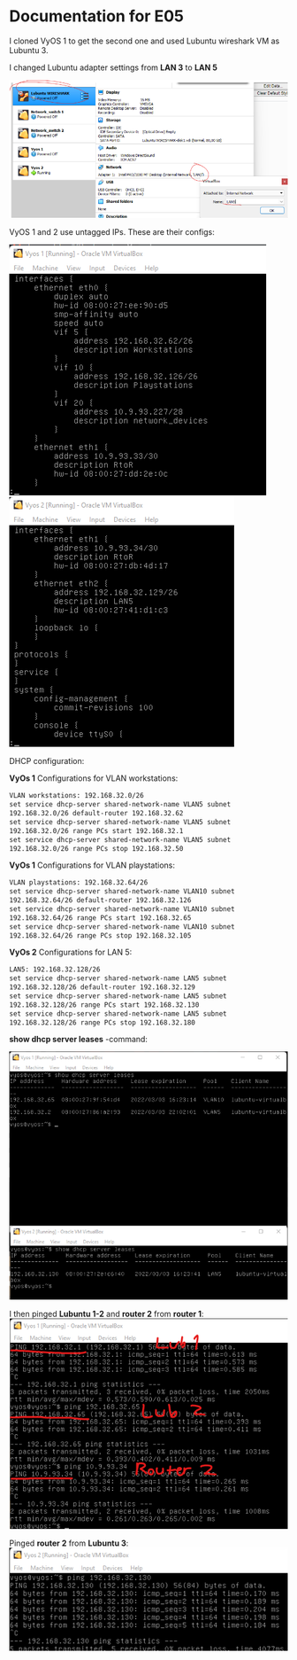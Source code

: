 # Documentation for E05

I cloned VyOS 1 to get the second one and used Lubuntu wireshark VM as Lubuntu 3.

I changed Lubuntu adapter settings from **LAN 3** to **LAN 5**

![](./E05/wschange.png) 

VyOS 1 and 2 use untagged IPs. These are their configs:

![](./E05/vyos1.png) 
![](./E05/vyos2.png)

DHCP configuration:

**VyOs 1** Configurations for VLAN workstations:
```
VLAN workstations: 192.168.32.0/26
set service dhcp-server shared-network-name VLAN5 subnet 192.168.32.0/26 default-router 192.168.32.62
set service dhcp-server shared-network-name VLAN5 subnet 192.168.32.0/26 range PCs start 192.168.32.1
set service dhcp-server shared-network-name VLAN5 subnet 192.168.32.0/26 range PCs stop 192.168.32.50
```

**VyOs 1** Configurations for VLAN playstations:
```
VLAN playstations: 192.168.32.64/26
set service dhcp-server shared-network-name VLAN10 subnet 192.168.32.64/26 default-router 192.168.32.126
set service dhcp-server shared-network-name VLAN10 subnet 192.168.32.64/26 range PCs start 192.168.32.65
set service dhcp-server shared-network-name VLAN10 subnet 192.168.32.64/26 range PCs stop 192.168.32.105
```

**VyOs 2** Configurations for LAN 5:
```
LAN5: 192.168.32.128/26
set service dhcp-server shared-network-name LAN5 subnet 192.168.32.128/26 default-router 192.168.32.129
set service dhcp-server shared-network-name LAN5 subnet 192.168.32.128/26 range PCs start 192.168.32.130
set service dhcp-server shared-network-name LAN5 subnet 192.168.32.128/26 range PCs stop 192.168.32.180
```

**show dhcp server leases** -command:

![](./E05/dhcp.png)

I then pinged **Lubuntu 1-2** and **router 2** from **router 1**:
![](./E05/vyos1-all.png)

Pinged **router 2** from **Lubuntu 3**:
![](./E05/vyos2-lub3.png)
